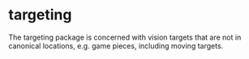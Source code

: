 # targeting

The targeting package is concerned with vision targets that are
not in canonical locations, e.g. game pieces, including moving targets.